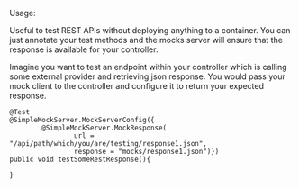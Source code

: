 Usage:



Useful to test REST APIs without deploying anything to a container. You can just annotate your test methods and
the mocks server will ensure that the response is available for your controller.


Imagine you want to test an endpoint within your controller which is calling some external provider and retrieving
json response. You would pass your mock client to the controller and configure it to return your expected response.

    @Test
    @SimpleMockServer.MockServerConfig({
            @SimpleMockServer.MockResponse(
                    url = "/api/path/which/you/are/testing/response1.json",
                    response = "mocks/response1.json")})
    public void testSomeRestResponse(){

    }
